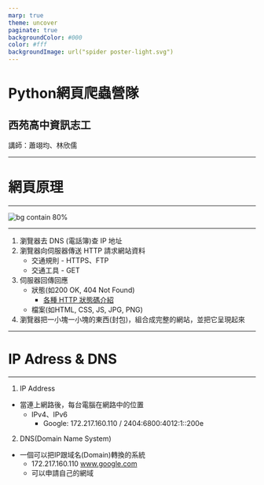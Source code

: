 ```yaml
---
marp: true
theme: uncover
paginate: true
backgroundColor: #000
color: #fff
backgroundImage: url("spider poster-light.svg")
---
```

<style>
  :root{
      --color-background-code: #222222;
      --color-foreground: #FFF;
    }
  marp-pre,.language-python{
    border-radius: .5em;
    color:#FFF;
   padding: 1.2em!important;
  } 
  code{
    border-radius: 7px;
  }
</style>


# **Python網頁爬蟲營隊**

## 西苑高中資訊志工

講師：蕭翊均、林欣儒

---

<!-- _class: lead -->

# **網頁原理**

---

![bg contain 80%](https://media.discordapp.net/attachments/848564001059241984/1119427305987645470/http_communication_4.png?width=1439&height=607)

---

1. 瀏覽器去 DNS (電話簿)查 IP 地址
2. 瀏覽器向伺服器傳送 HTTP 請求網站資料
   * 交通規則 - HTTPS、FTP
   * 交通工具 - GET
3. 伺服器回傳回應
   * 狀態(如200 OK, 404 Not Found)
      * [各種 HTTP 狀態碼介紹](https://http.cat/)
   * 檔案(如HTML, CSS, JS, JPG, PNG)
4. 瀏覽器把一小塊一小塊的東西(封包)，組合成完整的網站，並把它呈現起來

<!-- 訪問網站猶如寄送包裹
     包裹就是檔案
     透過哪條路：網路
     地址=ip位置，ip太醜改成有意義的名字=>Domain
     交通規則：tcp底下的http(網頁常用)







     
     交通工具：GET、POST   
 -->
---

<!-- _class: lead -->
# IP Adress & DNS

---

1. IP Address
* 當連上網路後，每台電腦在網路中的位置
   * IPv4、IPv6
      * Google: 172.217.160.110 / 2404:6800:4012:1::200e
2. DNS(Domain Name System)
* 一個可以把IP跟域名(Domain)轉換的系統
   * 172.217.160.110 www.google.com 
   * 可以申請自己的網域